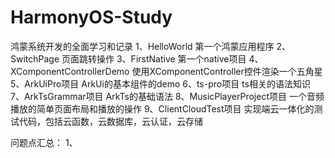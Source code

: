 # HarmonyOS-Study
鸿蒙系统开发的全面学习和记录
1、HelloWorld
第一个鸿蒙应用程序
2、SwitchPage
页面跳转操作
3、FirstNative
第一个native项目
4、XComponentControllerDemo
使用XComponentController控件渲染一个五角星
5、ArkUiPro项目
ArkUi的基本组件的demo
6、ts-pro项目
ts相关的语法知识
7、ArkTsGrammar项目
ArkTs的基础语法
8、MusicPlayerProject项目
一个音频播放的简单页面布局和播放的操作
9、ClientCloudTest项目
实现端云一体化的测试代码，包括云函数，云数据库，云认证，云存储


问题点汇总：
1、
